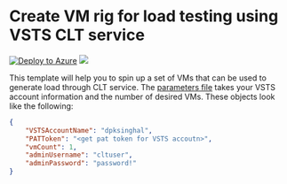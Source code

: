 # Create VM rig for load testing using VSTS CLT service

[![Deploy to Azure](http://azuredeploy.net/deploybutton.png)](https://portal.azure.com/#create/Microsoft.Template/uri/https%3a%2f%2fraw.githubusercontent.com%2fAzure%2fazure-quickstart-templates%2fmaster%2f101-VSTS-CLT-IaaSVMsLoadAgentRig%2fazuredeploy.json)
<a href="http://armviz.io/#/?load=https%3a%2f%2fraw.githubusercontent.com%2fAzure%2fazure-quickstart-templates%2fmaster%2f101-VSTS-CLT-IaaSVMsLoadAgentRig%2fazuredeploy.json" target="_blank">
    <img src="http://armviz.io/visualizebutton.png"/>
</a>

This template will help you to spin up a set of VMs that can be used to generate load through CLT service. The [parameters file](./azuredeploy.parameters.json) takes your VSTS account information and the number of desired VMs. These objects look like the following:

```json
{
    "VSTSAccountName": "dpksinghal",    
    "PATToken": "<get pat token for VSTS accoutn>",
    "vmCount": 1,
    "adminUsername": "cltuser",
    "adminPassword": "password!"    
}
```


